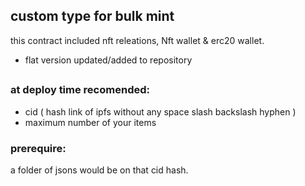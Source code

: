 ## custom type for bulk mint

this contract included nft releations, Nft wallet & erc20 wallet.

- flat version updated/added to repository

##

### at deploy time recomended: 
- cid ( hash link of ipfs without any space slash backslash hyphen )
- maximum number of your items

### prerequire:
a folder of jsons would be on that cid hash.
